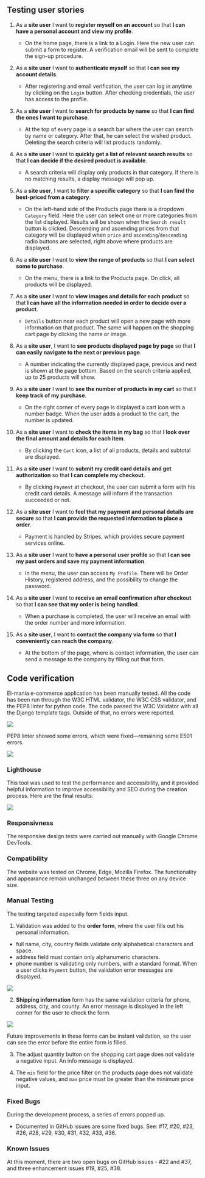 ## Testing user stories

1. As a **site user** I want to **register myself on an account** so that **I can have a personal account and view my profile**.

    - On the home page, there is a link to a Login. Here the new user can submit a form to register. A verification email will be sent to complete the sign-up procedure.

2. As a **site user** I want to **authenticate myself** so that **I can see my account details**.

   -  After registering and email verification, the user can log in anytime by clicking on the `Login` button. After checking credentials, the user has access to the profile.

3. As a **site user** I want to **search for products by name** so that **I can find the ones I want to purchase**.

    - At the top of every page is a search bar where the user can search by name or category. After that, he can select the wished product. 
Deleting the search criteria will list products randomly.

4. As a **site user** I want to **quickly get a list of relevant search results** so that **I can decide if the desired product is available**.

    - A search criteria will display only products in that category. If there is no matching results, a display message will pop up.

5. As a **site user**, I want to **filter a specific category** so that **I can find the best-priced from a category**.

    - On the left-hand side of the Products page there is a dropdown `Category` field. Here the user can select one or more categories from the list displayed. Results will be shown when the `Search result` button is clicked. Descending and ascending prices from that category will be displayed when `price` and `ascending`/`descending` radio buttons are selected, right above where products are displayed.

6. As a **site user** I want to **view the range of products** so that **I can select some to purchase**.

    - On the menu, there is a link to the Products page. On click, all products will be displayed.

7. As a **site user** I want to **view images and details for each product** so that **I can have all the information needed in order to decide over a product**.

    -  `Details` button near each product will open a new page with more information on that product. The same will happen on the shopping cart page by clicking the name or image.

8. As a **site user**, I want to **see products displayed page by page** so that **I can easily navigate to the next or previous page**.

    - A number indicating the currently displayed page, previous and next is shown at the page bottom. Based on the search criteria applied, up to 25 products will show. 

9. As a **site user** I want to **see the number of products in my cart** so that **I keep track of my purchase**.

    - On the right corner of every page is displayed a cart icon with a number badge. When the user adds a product to the cart, the number is updated.

10. As a **site user** I want to **check the items in my bag** so that **I look over the final amount and details for each item**.

    - By clicking the `Cart` icon, a list of all products, details and subtotal are displayed.

11. As a **site user** I want to **submit my credit card details and get authorization** so that **I can complete my checkout**.

    - By clicking `Payment` at checkout, the user can submit a form with his credit card details. A message will inform if the transaction succeeded or not.

12. As a **site user** I want to **feel that my payment and personal details are secure** so that **I can provide the requested information to place a order**.

    - Payment is handled by Stripes, which provides secure payment services online.

13. As a **site user** I want to **have a personal user profile** so that **I can see my past orders and save my payment information**.

    - In the menu, the user can access `My Profile`. There will be Order History, registered address, and the possibility to change the password.

14. As a **site user** I want to **receive an email confirmation after checkout** so that **I can see that my order is being handled**.
   
    - When a purchase is completed, the user will receive an email with the order number and more information.

15. As a **site user**, I want to **contact the company via form** so that **I conveniently can reach the company**.

    - At the bottom of the page, where is contact information, the user can send a message to the company by filling out that form.
## Code verification

El-mania e-commerce application has been manually tested. All the code has been run through the W3C HTML validator, the W3C CSS validator, and the PEP8 linter for python code. The code passed the W3C Validator with all the Django template tags. Outside of that, no errors were reported. 

![](static/media/readme-images/css-validation.jpg)


PEP8 linter showed some errors, which were fixed—remaining some E501 errors.

![](static/media/readme-images/pEP8.jpg)

### Lighthouse 

This tool was used to test the performance and accessibility, and it provided helpful information to improve accessibility and SEO during the creation process. Here are the final results:

![](static/media/readme-images/lighthouse.jpg)

### Responsivness

The responsive design tests were carried out manually with Google Chrome DevTools.

### Compatibility

The website was tested on Chrome, Edge, Mozilla Firefox. The functionality and appearance remain unchanged between these three on any device size.
### Manual Testing

The testing targeted especially form fields input. 

1. Validation was added to the **order form**, where the user fills out his personal information. 

- full name, city, country  fields validate only alphabetical characters and space.
- address field must contain only alphanumeric characters.
- phone number is validating only numbers, with a standard format.
When a user clicks `Payment` button, the validation error messages are displayed. 

![](static/media/readme-images/order-validation.jpg)

2. **Shipping information** form has the same validation criteria for phone, address, city, and county. An error message is displayed in the left corner for the user to check the form.


![](static/media/readme-images/shipping_form_validation.jpg)

Future improvements in these forms can be instant validation, so the user can see the error before the entire form is filled.

3. The adjust quantity button on the shopping cart page does not validate a negative input. An info message is displayed.

4. The `min` field for the price filter on the products page does not validate negative values, and `max` price must be greater than the minimum price input.

### Fixed Bugs 

During the development process, a series of errors popped up.

- Documented in GitHub issues are some fixed bugs. See: #17, #20, #23, #26, #28, #29, #30, #31, #32, #33, #36. 

### Known Issues

At this moment, there are two open bugs on GitHub issues - #22 and #37, and three enhancement issues #19, #25, #38.  




